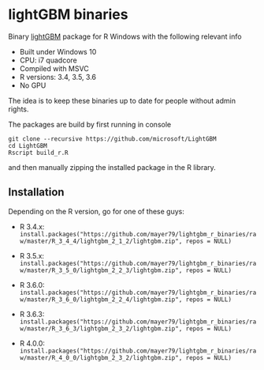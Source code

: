 # lightGBM binaries
Binary [lightGBM](https://github.com/Microsoft/LightGBM) package for R Windows with the following relevant info

- Built under Windows 10
- CPU: i7 quadcore 
- Compiled with MSVC
- R versions: 3.4, 3.5, 3.6
- No GPU

The idea is to keep these binaries up to date for people without admin rights. 

The packages are build by first running in console

```
git clone --recursive https://github.com/microsoft/LightGBM
cd LightGBM
Rscript build_r.R
```
and then manually zipping the installed package in the R library.
 
## Installation
Depending on the R version, go for one of these guys:

- R 3.4.x: `install.packages("https://github.com/mayer79/lightgbm_r_binaries/raw/master/R_3_4_4/lightgbm_2_1_2/lightgbm.zip", repos = NULL)`

- R 3.5.x: `install.packages("https://github.com/mayer79/lightgbm_r_binaries/raw/master/R_3_5_0/lightgbm_2_2_3/lightgbm.zip", repos = NULL)`

- R 3.6.0: `install.packages("https://github.com/mayer79/lightgbm_r_binaries/raw/master/R_3_6_0/lightgbm_2_2_4/lightgbm.zip", repos = NULL)`

- R 3.6.3: `install.packages("https://github.com/mayer79/lightgbm_r_binaries/raw/master/R_3_6_3/lightgbm_2_3_2/lightgbm.zip", repos = NULL)`

- R 4.0.0: `install.packages("https://github.com/mayer79/lightgbm_r_binaries/raw/master/R_4_0_0/lightgbm_2_3_2/lightgbm.zip", repos = NULL)`
